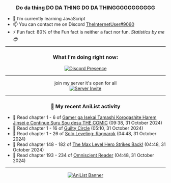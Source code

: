 <div align="center">

### Do da thing DO DA THING DO DA THINGGGGGGGGGGG
</div>

- 🌱 I’m currently learning JavaScript
- 📫 You can contact me on Discord [TheInternetUser#9060](https://discord.com/users/534117072796385300)
- ⚡ Fun fact: 80% of the Fun fact is neither a fact nor fun. _Statistics by me 😎_
<hr>

<div align="center">

### What I'm doing right now:
[![Discord Presence](https://lanyard.cnrad.dev/api/534117072796385300)](https://discord.com/users/534117072796385300)
<hr>

join my server it's open for all <br>
[![Server Invite](https://invidget.switchblade.xyz/bfYgVHxrSs)](https://discord.gg/bfYgVHxrSs)

<hr>
  
### 🌸 My recent AniList activity

</div>

<!-- ANILIST_ACTIVITY:start -->

-   📖 Read chapter 1 - 6 of [Gamer ga Isekai Tamashi Korogashite Harem Jinsei e Continue Suru Sou desu THE COMIC](https://anilist.co/manga/160160) (09:38, 31 October 2024)
-   📖 Read chapter 1 - 16 of [Guilty Circle](https://anilist.co/manga/133592) (05:10, 31 October 2024)
-   📖 Read chapter 1 - 26 of [Solo Leveling: Ragnarok](https://anilist.co/manga/179445) (04:48, 31 October 2024)
-   📖 Read chapter 148 - 182 of [The Max Level Hero Strikes Back!](https://anilist.co/manga/125636) (04:48, 31 October 2024)
-   📖 Read chapter 193 - 234 of [Omniscient Reader](https://anilist.co/manga/119257) (04:48, 31 October 2024)

<!-- ANILIST_ACTIVITY:end -->
<hr>

<div align="center">

[![AniList Banner](https://img.anili.st/User/929966)](https://anilist.co/user/TheInternetUser)

<!-- ![Profile views](https://gpvc.arturio.dev/TheInternetUse7) Since 2023-01-09 -->
<br>


</div>
